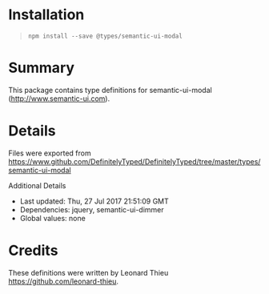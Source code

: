 # Installation
> `npm install --save @types/semantic-ui-modal`

# Summary
This package contains type definitions for semantic-ui-modal (http://www.semantic-ui.com).

# Details
Files were exported from https://www.github.com/DefinitelyTyped/DefinitelyTyped/tree/master/types/semantic-ui-modal

Additional Details
 * Last updated: Thu, 27 Jul 2017 21:51:09 GMT
 * Dependencies: jquery, semantic-ui-dimmer
 * Global values: none

# Credits
These definitions were written by Leonard Thieu <https://github.com/leonard-thieu>.
